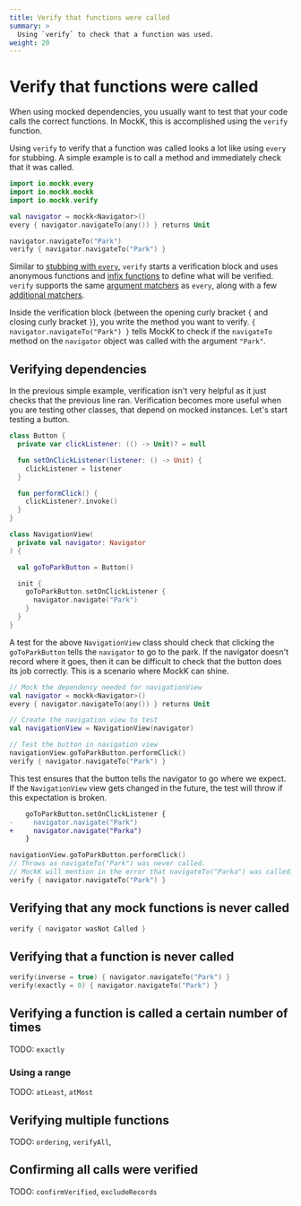 ```yaml
---
title: Verify that functions were called
summary: >
  Using `verify` to check that a function was used.
weight: 20
---
```


# Verify that functions were called

When using mocked dependencies, you usually want to test that your code calls the correct functions. In MockK, this is accomplished using the `verify` function.

Using `verify` to verify that a function was called looks a lot like using `every` for stubbing. A simple example is to call a method and immediately check that it was called.

```kotlin
import io.mockk.every
import io.mockk.mockk
import io.mockk.verify

val navigator = mockk<Navigator>()
every { navigator.navigateTo(any()) } returns Unit

navigator.navigateTo("Park")
verify { navigator.navigateTo("Park") }
```

Similar to [stubbing with `every`](../stubbing.md), `verify` starts a verification block and uses anonymous functions and [infix functions](https://kotlinlang.org/docs/reference/functions.html#infix-notation) to define what will be verified. `verify` supports the same [argument matchers](../matching) as `every`, along with a few [additional matchers](../matching/with.md).

Inside the verification block (between the opening curly bracket `{` and closing curly bracket `}`), you write the method you want to verify. `{ navigator.navigateTo("Park") }` tells MockK to check if the `navigateTo` method on the `navigator` object was called with the argument `"Park"`.

## Verifying dependencies

In the previous simple example, verification isn't very helpful as it just checks that the previous line ran. Verification becomes more useful when you are testing other classes, that depend on mocked instances. Let's start testing a button.

```kotlin
class Button {
  private var clickListener: (() -> Unit)? = null

  fun setOnClickListener(listener: () -> Unit) {
    clickListener = listener
  }

  fun performClick() {
    clickListener?.invoke()
  }
}

class NavigationView(
  private val navigator: Navigator
) {

  val goToParkButton = Button()

  init {
    goToParkButton.setOnClickListener {
      navigator.navigate("Park")
    }
  }
}
```

A test for the above `NavigationView` class should check that clicking the `goToParkButton` tells the `navigator` to go to the park. If the navigator doesn't record where it goes, then it can be difficult to check that the button does its job correctly. This is a scenario where MockK can shine.

```kotlin
// Mock the dependency needed for navigationView
val navigator = mockk<Navigator>()
every { navigator.navigateTo(any()) } returns Unit

// Create the navigation view to test
val navigationView = NavigationView(navigator)

// Test the button in navigation view
navigationView.goToParkButton.performClick()
verify { navigator.navigateTo("Park") }
```

This test ensures that the button tells the navigator to go where we expect. If the `NavigationView` view gets changed in the future, the test will throw if this expectation is broken.

```diff
    goToParkButton.setOnClickListener {
-     navigator.navigate("Park")
+     navigator.navigate("Parka")
    }
```

```kotlin
navigationView.goToParkButton.performClick()
// Throws as navigateTo("Park") was never called.
// MockK will mention in the error that navigateTo("Parka") was called.
verify { navigator.navigateTo("Park") }
```

## Verifying that any mock functions is never called
```kotlin
verify { navigator wasNot Called }
```

## Verifying that a function is never called
```kotlin
verify(inverse = true) { navigator.navigateTo("Park") }
verify(exactly = 0) { navigator.navigateTo("Park") }
```

## Verifying a function is called a certain number of times

TODO: `exactly`

### Using a range

TODO: `atLeast`, `atMost`

## Verifying multiple functions

TODO: `ordering`, `verifyAll`,

## Confirming all calls were verified

TODO: `confirmVerified`, `excludeRecords`
